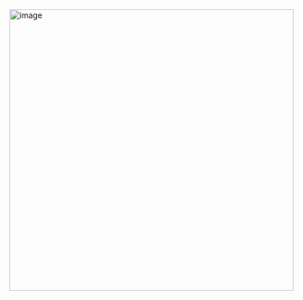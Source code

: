 <img width="100%" height="500" alt="image" src="https://github.com/user-attachments/assets/7e48f720-84c7-42e7-9c9f-d00ecb75fa38" />
